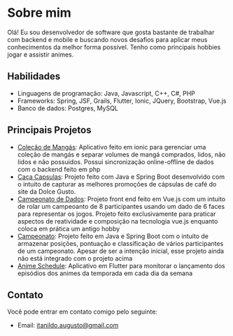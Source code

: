 # Sobre mim

Olá! Eu sou desenvolvedor de software que gosta bastante de trabalhar com backend e mobile e buscando novos desafios para aplicar meus conhecimentos da melhor forma possível. Tenho como principais hobbies jogar e assistir animes.

## Habilidades

- Linguagens de programação: Java, Javascript, C++, C#, PHP
- Frameworks: Spring, JSF, Grails, Flutter, Ionic, JQuery, Bootstrap, Vue.js
- Banco de dados: Postgres, MySQL

## Principais Projetos

- [Coleção de Mangás](https://github.com/Firzen592798/colecao-de-mangas): Aplicativo feito em ionic para gerenciar uma coleção de mangás e separar volumes de mangá comprados, lidos, não lidos e não possuidos. Possui sincronização online-offline de dados com o backend feito em php
- [Caça Capsulas](https://github.com/Firzen592798/caca-capsula): Projeto feito com Java e Spring Boot desenvolvido com o intuito de capturar as melhores promoções de cápsulas de café do site da Dolce Gusto. 
- [Campeonato de Dados](https://github.com/Firzen592798/CampeonatoDeDados): Projeto front end feito em Vue.js com um intuito de rolar um campeoanto de 8 participantes usando um dado de 6 faces para representar os jogos. Projeto feito exclusivamente para praticar aspectos de reatividade e composição na tecnologia vue.js enquanto coloca em prática um antigo hobby
- [Campeonato](https://github.com/Firzen592798/campeonato-java): Projeto feito em Java e Spring Boot com o intuito de armazenar posições, pontuação e classificação de vários participantes de um campeonato. Apesar de ser a intenção inicial, esse projeto ainda não está integrado com o projeto acima
- [Anime Schedule](https://github.com/Firzen592798/anime-schedule): Aplicativo em Flutter para monitorar o lançamento dos episódios dos animes da temporada em cada dia da semana 

## Contato

Você pode entrar em contato comigo pelo seguinte:
- Email: itanildo.augusto@gmail.com
